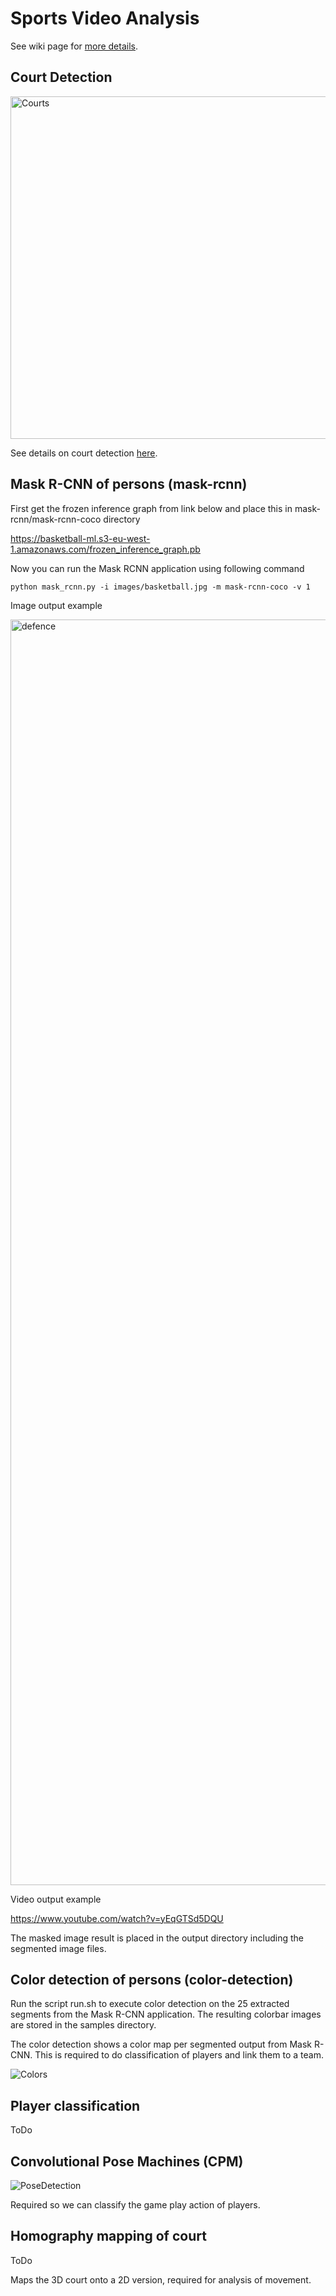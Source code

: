 # Sports Video Analysis

See wiki page for [more details](https://github.com/stephanj/basketballVideoAnalysis/wiki).

## Court Detection

<img width="548" alt="Courts" src="https://user-images.githubusercontent.com/179457/71198821-f0e0f400-2294-11ea-8253-3d6ff20fcbf9.png">

See details on court detection [here](https://github.com/stephanj/basketballVideoAnalysis/tree/master/court-detection).

## Mask R-CNN of persons (mask-rcnn)

First get the frozen inference graph from link below and place this in mask-rcnn/mask-rcnn-coco directory

https://basketball-ml.s3-eu-west-1.amazonaws.com/frozen_inference_graph.pb

Now you can run the Mask RCNN application using following command

```
python mask_rcnn.py -i images/basketball.jpg -m mask-rcnn-coco -v 1
```

Image output example

[<img width="2025" alt="defence" src="https://user-images.githubusercontent.com/179457/70865878-af81d900-1f62-11ea-85d1-44db19a0f7f3.jpg">](https://www.youtube.com/watch?v=yEqGTSd5DQU)

Video output example

https://www.youtube.com/watch?v=yEqGTSd5DQU

The masked image result is placed in the output directory including the segmented image files.

## Color detection of persons (color-detection)

Run the script run.sh to execute color detection on the 25 extracted segments from the Mask R-CNN application.
The resulting colorbar images are stored in the samples directory.

The color detection shows a color map per segmented output from Mask R-CNN.  This is required to do classification of players and link them to a team.

![Colors](https://user-images.githubusercontent.com/179457/71019085-040b8c80-20fa-11ea-8e44-d22759d9352a.jpg)

## Player classification

ToDo 

## Convolutional Pose Machines (CPM) 

![PoseDetection](https://user-images.githubusercontent.com/179457/71200350-23d8b700-2298-11ea-85eb-37b2c8d07b76.png)

Required so we can classify the game play action of players.

## Homography mapping of court

ToDo

Maps the 3D court onto a 2D version, required for analysis of movement.
